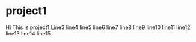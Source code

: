 # project1
Hi This is project1
Line3
line4
line5
line6
line7
line8
line9
line10
line11
line12
line13
line14
line15
